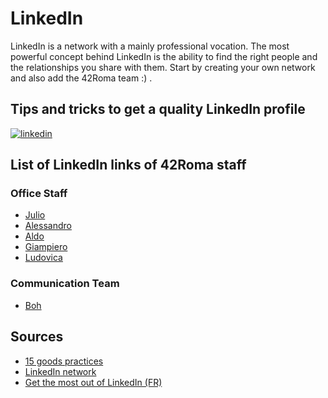 # LinkedIn

LinkedIn is a network with a mainly professional vocation. The most powerful concept behind LinkedIn is the ability to find the right people and the relationships you share with them. Start by creating your own network and also add the 42Roma team :) .

## Tips and tricks to get a quality LinkedIn profile

[![linkedin](https://i.gyazo.com/43784944819d56af818c2d756616cb02.png)](https://docs.google.com/presentation/d/1_I4C-6JJfx8g5YneDU04SxBdJnECYEPaxMrAiw8sSZQ/edit?usp=sharing)

## List of LinkedIn links of 42Roma staff

### Office Staff

- [Julio]()
- [Alessandro](https://www.linkedin.com/in/alessandro-fiumicelli-a642ba182/)
- [Aldo](https://www.linkedin.com/in/aldo-panzano-b2ab46161/)
- [Giampiero](https://www.linkedin.com/in/giampiero-andrea-ruggiero-690489174/)
- [Ludovica](https://www.linkedin.com/in/ludovica-uggeri-59344111a/)

### Communication Team

- [Boh]()

## Sources

- [15 goods practices](./goods_pratices.md)
- [LinkedIn network](https://www.linkedin.com/help/linkedin/answer/1436/descriptif-de-votre-reseau-et-de-vos-niveaux-de-contacts?lang=en)
- [Get the most out of LinkedIn (FR)](http://www.ma-editions.com/contenu/4032/extraits/Linkedin_Extrait.pdf)
